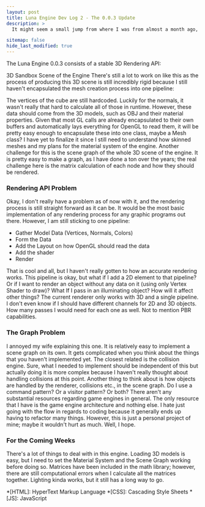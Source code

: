 ```yaml
---
layout: post
title: Luna Engine Dev Log 2 - The 0.0.3 Update
description: >
  It might seem a small jump from where I was from almost a month ago, but personally, I feel like I really hit the right amount of updates during this development so far. I was planning on a different development log for the second one, but I didn't get around to finishing it due to particular circumstances.

sitemap: false
hide_last_modified: true
---
```


The Luna Engine 0.0.3 consists of a stable 3D Rendering API:

3D Sandbox Scene of the Engine
There's still a lot to work on like this as the process of producing this 3D scene is still incredibly rigid because I still haven't encapsulated the mesh creation process into one pipeline:


The vertices of the cube are still hardcoded. Luckily for the normals, it wasn't really that hard to calculate all of those in runtime. However, these data should come from the 3D models, such as OBJ and their material properties. Given that most GL calls are already encapsulated to their own buffers and automatically lays everything for OpenGL to read them, it will be pretty easy enough to encapsulate these into one class, maybe a Mesh class? I have yet to finalize it since I still need to understand how skinned meshes and my plans for the material system of the engine.
Another challenge for this is the scene graph of the whole 3D scene of the engine. It is pretty easy to make a graph, as I have done a ton over the years; the real challenge here is the matrix calculation of each node and how they should be rendered.

### Rendering API Problem

Okay, I don't really have a problem as of now with it, and the rendering process is still straight forward as it can be. It would be the most basic implementation of any rendering process for any graphic programs out there. However, I am still sticking to one pipeline:

* Gather Model Data (Vertices, Normals, Colors)
* Form the Data
* Add the Layout on how OpenGL should read the data
* Add the shader
* Render

That is cool and all, but I haven't really gotten to how an accurate rendering works. This pipeline is okay, but what if I add a 2D element to that pipeline? Or if I want to render an object without any data on it (using only Vertex Shader to draw)? What If I pass in an illuminating object? How will it affect other things? The current renderer only works with 3D and a single pipeline. I don't even know if I should have different channels for 2D and 3D objects. How many passes I would need for each one as well. Not to mention PBR capabilities.

### The Graph Problem

I annoyed my wife explaining this one. It is relatively easy to implement a scene graph on its own. It gets complicated when you think about the things that you haven't implemented yet. The closest related is the collision engine. Sure, what I needed to implement should be independent of this but actually doing it is more complex because I haven't really thought about handling collisions at this point.
Another thing to think about is how objects are handled by the renderer, collisions etc., in the scene graph. Do I use a command pattern? Or a visitor pattern? Or both? There aren't any substantial resources regarding game engines in general. The only resource that I have is the game engine architecture and nothing else.
I hate just going with the flow in regards to coding because it generally ends up having to refactor many things. However, this is just a personal project of mine; maybe it wouldn't hurt as much. Well, I hope.

### For the Coming Weeks

There's a lot of things to deal with in this engine. Loading 3D models is easy, but I need to set the Material System and the Scene Graph working before doing so. Matrices have been included in the math library; however, there are still computational errors when I calculate all the matrices together. Lighting kinda works, but it still has a long way to go.

*[HTML]: HyperText Markup Language
*[CSS]: Cascading Style Sheets
*[JS]: JavaScript
